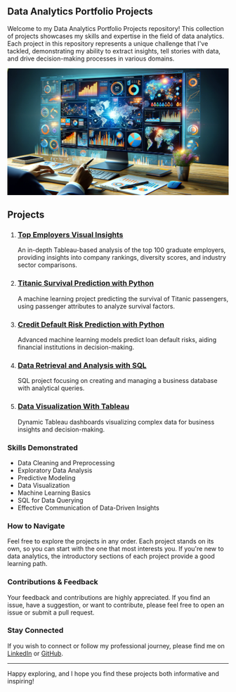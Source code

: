 ## Data Analytics Portfolio Projects

Welcome to my Data Analytics Portfolio Projects repository! This collection of projects showcases my skills and expertise in the field of data analytics. Each project in this repository represents a unique challenge that I've tackled, demonstrating my ability to extract insights, tell stories with data, and drive decision-making processes in various domains.

![Titanic Dataset Image](https://github.com/Rashrav/Rashrav.github.io/blob/main/images/tableau.webp)

## Projects

1. ### [Top Employers Visual Insights](https://public.tableau.com/app/profile/rashrav.shrestha/viz/Top100GraduatesEmployersCultureDiversityMetrics/EmployersVisualInsights)
   An in-depth Tableau-based analysis of the top 100 graduate employers, providing insights into company rankings, diversity scores, and industry sector comparisons.

2. ### [Titanic Survival Prediction with Python](https://github.com/Rashrav/Data-Analytics-Portfolio-Projects/blob/main/Python%20Projects/Titanic%20Data-Supervised%20Learning.ipynb)
   A machine learning project predicting the survival of Titanic passengers, using passenger attributes to analyze survival factors.

3. ### [Credit Default Risk Prediction with Python](https://github.com/Rashrav/Data-Analytics-Portfolio-Projects/blob/main/Python%20Projects/Credit%20Default%20Prediction.ipynb)
   Advanced machine learning models predict loan default risks, aiding financial institutions in decision-making.

4. ### [Data Retrieval and Analysis with SQL](https://github.com/Rashrav/Data-Analytics-Portfolio-Projects/blob/main/SQL%20Project/Sql%20Project%20Queries.sql)
   SQL project focusing on creating and managing a business database with analytical queries.

5. ### [Data Visualization With Tableau](https://public.tableau.com/app/profile/rashrav.shrestha/vizzes)
   Dynamic Tableau dashboards visualizing complex data for business insights and decision-making.

### Skills Demonstrated

- Data Cleaning and Preprocessing
- Exploratory Data Analysis
- Predictive Modeling
- Data Visualization
- Machine Learning Basics
- SQL for Data Querying
- Effective Communication of Data-Driven Insights

### How to Navigate

Feel free to explore the projects in any order. Each project stands on its own, so you can start with the one that most interests you. If you're new to data analytics, the introductory sections of each project provide a good learning path.

### Contributions & Feedback

Your feedback and contributions are highly appreciated. If you find an issue, have a suggestion, or want to contribute, please feel free to open an issue or submit a pull request.

### Stay Connected

If you wish to connect or follow my professional journey, please find me on [LinkedIn](https://www.linkedin.com/in/rashravshrestha) or [GitHub](https://github.com/Rashrav).

---

Happy exploring, and I hope you find these projects both informative and inspiring!
